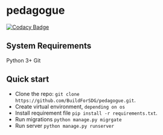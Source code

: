 # pedagogue

[![Codacy Badge](https://api.codacy.com/project/badge/Grade/bd0e1bc80c374b8491ce145a56a13a94)](https://app.codacy.com/gh/BuildForSDG/pedagogue?utm_source=github.com&utm_medium=referral&utm_content=BuildForSDG/pedagogue&utm_campaign=Badge_Grade_Settings)

## System Requirements
Python 3+
Git

## Quick start

- Clone the repo: `git clone https://github.com/BuildForSDG/pedagogue.git`.
- Create virtual environment, `depending on os`
- Install requirement file `pip install -r requirements.txt`.
- Run migrations `python manage.py migrgate`
- Run server `python manage.py runserver`